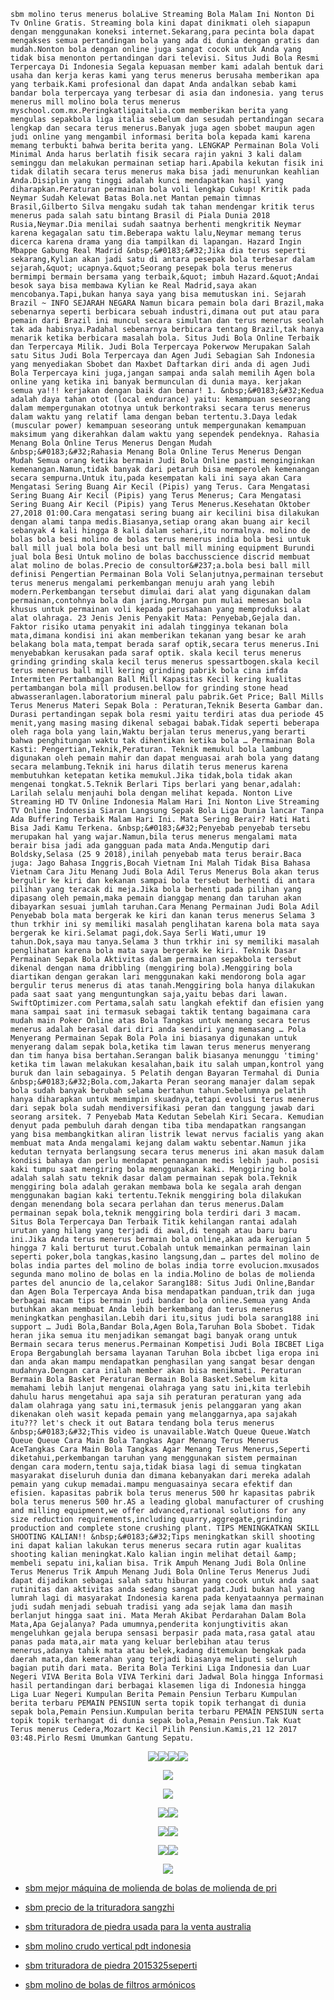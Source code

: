 
```
sbm molino terus menerus bolaLive Streaming Bola Malam Ini Nonton Di Tv Online Gratis. Streaming bola kini dapat dinikmati oleh siapapun dengan menggunakan koneksi internet.Sekarang,para pecinta bola dapat mengakses semua pertandingan bola yang ada di dunia dengan gratis dan mudah.Nonton bola dengan online juga sangat cocok untuk Anda yang tidak bisa menonton pertandingan dari televisi. Situs Judi Bola Resmi Terpercaya Di Indonesia Segala kepuasan member kami adalah bentuk dari usaha dan kerja keras kami yang terus menerus berusaha memberikan apa yang terbaik.Kami profesional dan dapat Anda andalkan sebab kami bandar bola terpercaya yang terbesar di asia dan indonesia. yang terus menerus mill molino bola terus menerus myschool.com.mx.Peringkatligaitalia.com memberikan berita yang mengulas sepakbola liga italia sebelum dan sesudah pertandingan secara lengkap dan secara terus menerus.Banyak juga agen sbobet maupun agen judi online yang mengambil informasi berita bola kepada kami karena memang terbukti bahwa berita berita yang. LENGKAP Permainan Bola Voli Minimal Anda harus berlatih fisik secara rajin yakni 3 kali dalam seminggu dan melakukan permainan setiap hari.Apabila kekutan fisik ini tidak dilatih secara terus menerus maka bisa jadi menurunkan keahlian Anda.Disiplin yang tinggi adalah kunci mendapatkan hasil yang diharapkan.Peraturan permainan bola voli lengkap Cukup! Kritik pada Neymar Sudah Kelewat Batas Bola.net Mantan pemain timnas Brasil,Gilberto Silva mengaku sudah tak tahan mendengar kritik terus menerus pada salah satu bintang Brasil di Piala Dunia 2018 Rusia,Neymar.Dia menilai sudah saatnya berhenti mengkritik Neymar karena kegagalan satu tim.Beberapa waktu lalu,Neymar memang terus dicerca karena drama yang dia tampilkan di lapangan. Hazard Ingin Mbappe Gabung Real Madrid &nbsp;&#0183;&#32;Jika dia terus seperti sekarang,Kylian akan jadi satu di antara pesepak bola terbesar dalam sejarah,&quot; ucapnya.&quot;Seorang pesepak bola terus menerus bermimpi bermain bersama yang terbaik,&quot; imbuh Hazard.&quot;Andai besok saya bisa membawa Kylian ke Real Madrid,saya akan mencobanya.Tapi,bukan hanya saya yang bisa memutuskan ini. Sejarah Brazil ~ INFO SEJARAH NEGARA Namun bicara pemain bola dari Brazil,maka sebenarnya seperti berbicara sebuah industri,dimana out put atau para pemain dari Brazil ini muncul secara simultan dan terus menerus seolah tak ada habisnya.Padahal sebenarnya berbicara tentang Brazil,tak hanya menarik ketika berbicara masalah bola. Situs Judi Bola Online Terbaik dan Terpercaya Milik. Judi Bola Terpercaya Pokerwow Merupakan Salah satu Situs Judi Bola Terpercaya dan Agen Judi Sebagian Sah Indonesia yang menyediakan Sbobet dan Maxbet Daftarkan diri anda di agen Judi Bola Terpercaya kini juga,jangan sampai anda salah memilih Agen bola online yang ketika ini banyak bermunculan di dunia maya. kerjakan semua ya!!! kerjakan dengan baik dan benar! 1. &nbsp;&#0183;&#32;Kedua adalah daya tahan otot (local endurance) yaitu: kemampuan seseorang dalam mempergunakan ototnya untuk berkontraksi secara terus menerus dalam waktu yang relatif lama dengan beban tertentu.3.Daya ledak (muscular power) kemampuan seseorang untuk mempergunakan kemampuan maksimum yang dikerahkan dalam waktu yang sependek pendeknya. Rahasia Menang Bola Online Terus Menerus Dengan Mudah &nbsp;&#0183;&#32;Rahasia Menang Bola Online Terus Menerus Dengan Mudah Semua orang ketika bermain Judi Bola Online pasti menginginkan kemenangan.Namun,tidak banyak dari petaruh bisa memperoleh kemenangan secara sempurna.Untuk itu,pada kesempatan kali ini saya akan Cara Mengatasi Sering Buang Air Kecil (Pipis) yang Terus. Cara Mengatasi Sering Buang Air Kecil (Pipis) yang Terus Menerus; Cara Mengatasi Sering Buang Air Kecil (Pipis) yang Terus Menerus.Kesehatan Oktober 27,2018 01:00.Cara mengatasi sering buang air kecilini bisa dilakukan dengan alami tanpa medis.Biasanya,setiap orang akan buang air kecil sebanyak 4 kali hingga 8 kali dalam sehari,itu normalnya. molino de bolas bola besi molino de bolas terus menerus india bola besi untuk ball mill jual bola bola besi unt ball mill mining equipment Burundi jual bola Besi Untuk molino de bolas bacchusscience discrid membuat alat molino de bolas.Precio de consultor&#237;a.bola besi ball mill definisi Pengertian Permainan Bola Voli Selanjutnya,permainan tersebut terus menerus mengalami perkembangan menuju arah yang lebih modern.Perkembangan tersebut dimulai dari alat yang digunakan dalam permainan,contohnya bola dan jaring.Morgan pun mulai memesan bola khusus untuk permainan voli kepada perusahaan yang memproduksi alat alat olahraga. 23 Jenis Jenis Penyakit Mata: Penyebab,Gejala dan. Faktor risiko utama penyakit ini adalah tingginya tekanan bola mata,dimana kondisi ini akan memberikan tekanan yang besar ke arah belakang bola mata,tempat berada saraf optik,secara terus menerus.Ini menyebabkan kerusakan pada saraf optik. skala kecil terus menerus grinding grinding skala kecil terus menerus spessartbogen.skala kecil terus menerus ball mill kering grinding pabrik bola cina imfda Intermiten Pertambangan Ball Mill Kapasitas Kecil kering kualitas pertambangan bola mill produsen.bellow for grinding stone head abwasseranlagen.laboratorium mineral palu pabrik.Get Price; Ball Mills Terus Menerus Materi Sepak Bola : Peraturan,Teknik Beserta Gambar dan. Durasi pertandingan sepak bola resmi yaitu terdiri atas dua periode 45 menit,yang masing masing dikenal sebagai babak.Tidak seperti beberapa oleh raga bola yang lain,Waktu berjalan terus menerus,yang berarti bahwa penghitungan waktu tak dihentikan ketika bola … Permainan Bola Kasti: Pengertian,Teknik,Peraturan. Teknik memukul bola lambung digunakan oleh pemain mahir dan dapat menguasai arah bola yang datang secara melambung.Teknik ini harus dilatih terus menerus karena membutuhkan ketepatan ketika memukul.Jika tidak,bola tidak akan mengenai tongkat.5.Teknik Berlari Tips berlari yang benar,adalah: Larilah selalu menjauhi bola dengan melihat kepada. Nonton Live Streaming HD TV Online Indonesia Malam Hari Ini Nonton Live Streaming TV Online Indonesia Siaran Langsung Sepak Bola Liga Dunia lancar Tanpa Ada Buffering Terbaik Malam Hari Ini. Mata Sering Berair? Hati Hati Bisa Jadi Kamu Terkena. &nbsp;&#0183;&#32;Penyebab penyebab tersebu merupakan hal yang wajar.Namun,bila terus menerus mengalami mata berair bisa jadi ada gangguan pada mata Anda.Mengutip dari Boldsky,Selasa (25 9 2018),inilah penyebab mata terus berair.Baca juga: Jago Bahasa Inggris,Bocah Vietnam Ini Malah Tidak Bisa Bahasa Vietnam Cara Jitu Menang Judi Bola Adil Terus Menerus Bola akan terus bergulir ke kiri dan kekanan sampai bola tersebut berhenti di antara pilihan yang teracak di meja.Jika bola berhenti pada pilihan yang dipasang oleh pemain,maka pemain dianggap menang dan taruhan akan dibayarkan sesuai jumlah taruhan.Cara Menang Permainan Judi Bola Adil Penyebab bola mata bergerak ke kiri dan kanan terus menerus Selama 3 thun trkhir ini sy memiliki masalah penglihatan karena bola mata saya bergerak ke kiri.Selamat pagi,dok.Saya Serli Wati,umur 19 tahun.Dok,saya mau tanya.Selama 3 thun trkhir ini sy memiliki masalah penglihatan karena bola mata saya bergerak ke kiri. Teknik Dasar Permainan Sepak Bola Aktivitas dalam permainan sepakbola tersebut dikenal dengan nama dribbling (menggiring bola).Menggiring bola diartikan dengan gerakan lari menggunakan kaki mendorong bola agar bergulir terus menerus di atas tanah.Menggiring bola hanya dilakukan pada saat saat yang menguntungkan saja,yaitu bebas dari lawan. SwiftOptimizer.com Pertama,salah satu langkah efektif dan efisien yang mana sampai saat ini termasuk sebagai taktik tentang bagaimana cara mudah main Poker Online atas Bola Tangkas untuk menang secara terus menerus adalah berasal dari diri anda sendiri yang memasang … Pola Menyerang Permainan Sepak Bola Pola ini biasanya digunakan untuk menyerang dalam sepak bola,ketika tim lawan terus menerus menyerang dan tim hanya bisa bertahan.Serangan balik biasanya menunggu 'timing' ketika tim lawan melakukan kesalahan,baik itu salah umpan,kontrol yang buruk dan lain sebagainya. 5 Pelatih dengan Bayaran Termahal di Dunia &nbsp;&#0183;&#32;Bola.com,Jakarta Peran seorang manajer dalam sepak bola sudah banyak berubah selama bertahun tahun.Sebelumnya pelatih hanya diharapkan untuk memimpin skuadnya,tetapi evolusi terus menerus dari sepak bola sudah mendiversifikasi peran dan tanggung jawab dari seorang arsitek. 7 Penyebab Mata Kedutan Sebelah Kiri Secara. Kemudian denyut pada pembuluh darah dengan tiba tiba mendapatkan rangsangan yang bisa membangkitkan aliran listrik lewat nervus facialis yang akan membuat mata Anda mengalami kejang dalam waktu sebentar.Namun jika kedutan ternyata berlangsung secara terus menerus ini akan masuk dalam kondisi bahaya dan perlu mendapat penanganan medis lebih jauh. posisi kaki tumpu saat mengiring bola menggunakan kaki. Menggiring bola adalah salah satu teknik dasar dalam permainan sepak bola.Teknik menggiring bola adalah gerakan membawa bola ke segala arah dengan menggunakan bagian kaki tertentu.Teknik menggiring bola dilakukan dengan menendang bola secara perlahan dan terus menerus.Dalam permainan sepak bola,teknik menggiring bola terdiri dari 3 macam. Situs Bola Terpercaya Dan Terbaik Titik kehilangan rantai adalah urutan yang hilang yang terjadi di awal,di tengah atau baru baru ini.Jika Anda terus menerus bermain bola online,akan ada kerugian 5 hingga 7 kali berturut turut.Cobalah untuk memainkan permainan lain seperti poker,bola tangkas,kasino langsung,dan … partes del molino de bolas india partes del molino de bolas india torre evolucion.mxusados segunda mano molino de bolas en la india.Molino de bolas de molienda partes del anuncio de la,celakor Sarang188: Situs Judi Online,Bandar dan Agen Bola Terpercaya Anda bisa mendapatkan panduan,trik dan juga berbagai macam tips bermain judi bandar bola online.Semua yang Anda butuhkan akan membuat Anda lebih berkembang dan terus menerus meningkatkan penghasilan.Lebih dari itu,situs judi bola sarang188 ini support … Judi Bola,Bandar Bola,Agen Bola,Taruhan Bola Sbobet. Tidak heran jika semua itu menjadikan semangat bagi banyak orang untuk Bermain secara terus menerus.Permainan Kompetisi Judi Bola IBCBET Liga Eropa Bergabunglah bersama layanan Taruhan Bola ibcbet liga eropa ini dan anda akan mampu mendapatkan penghasilan yang sangat besar dengan mudahnya.Dengan cara inilah member akan bisa menikmati. Peraturan Bermain Bola Basket Peraturan Bermain Bola Basket.Sebelum kita memahami lebih lanjut mengenai olahraga yang satu ini,kita terlebih dahulu harus mengetahui apa saja sih peraturan peraturan yang ada dalam olahraga yang satu ini,termasuk jenis pelanggaran yang akan dikenakan oleh wasit kepada pemain yang melanggarnya,apa sajakah itu??? let's check it out Batara tendang bola terus menerus &nbsp;&#0183;&#32;This video is unavailable.Watch Queue Queue.Watch Queue Queue Cara Main Bola Tangkas Agar Menang Terus Menerus AceTangkas Cara Main Bola Tangkas Agar Menang Terus Menerus,Seperti diketahui,perkembangan taruhan yang menggunakan sistem permainan dengan cara modern,tentu saja,tidak biasa lagi di semua tingkatan masyarakat diseluruh dunia dan dimana kebanyakan dari mereka adalah pemain yang cukup memadai.mampu menguasainya secara efektif dan efisien. kapasitas pabrik bola terus menerus 500 hr kapasitas pabrik bola terus menerus 500 hr.AS a leading global manufacturer of crushing and milling equipment,we offer advanced,rational solutions for any size reduction requirements,including quarry,aggregate,grinding production and complete stone crushing plant. TIPS MENINGKATKAN SKILL SHOOTING KALIAN!! &nbsp;&#0183;&#32;Tips meningkatkan skill shooting ini dapat kalian lakukan terus menerus secara rutin agar kualitas shooting kalian meningkat.Kalo kalian ingin melihat detail &amp; membeli sepatu ini,kalian bisa. Trik Ampuh Menang Judi Bola Online Terus Menerus Trik Ampuh Menang Judi Bola Online Terus Menerus Judi dapat dijadikan sebagai salah satu hiburan yang cocok untuk anda saat rutinitas dan aktivitas anda sedang sangat padat.Judi bukan hal yang lumrah lagi di masyarakat Indonesia karena pada kenyataannya permainan judi sudah menjadi sebuah tradisi yang ada sejak lama dan masih berlanjut hingga saat ini. Mata Merah Akibat Perdarahan Dalam Bola Mata,Apa Gejalanya? Pada umumnya,penderita konjungtivitis akan mengeluhkan gejala berupa sensasi berpasir pada mata,rasa gatal atau panas pada mata,air mata yang keluar berlebihan atau terus menerus,adanya tahik mata atau belek,kadang ditemukan bengkak pada daerah mata,dan kemerahan yang terjadi biasanya meliputi seluruh bagian putih dari mata. Berita Bola Terkini Liga Indonesia dan Luar Negeri VIVA Berita Bola VIVA Terkini dari Jadwal Bola hingga Informasi hasil pertandingan dari berbagai klasemen liga di Indonesia hingga Liga Luar Negeri Kumpulan Berita Pemain Pensiun Terbaru Kumpulan berita terbaru PEMAIN PENSIUN serta topik topik terhangat di dunia sepak bola,Pemain Pensiun.Kumpulan berita terbaru PEMAIN PENSIUN serta topik topik terhangat di dunia sepak bola,Pemain Pensiun.Tak Kuat Terus menerus Cedera,Mozart Kecil Pilih Pensiun.Kamis,21 12 2017 03:48.Pirlo Resmi Umumkan Gantung Sepatu. 
```

<div align="center">

<a href="https://es-mill.shibang-china.com/github&k=sbm+molino+terus+menerus+bola"><img src="https://static.shibang-china.com/es/mill/index.jpg"></a><a href="https://es-mill.shibang-china.com/materials.htmlgithub&k=sbm+molino+terus+menerus+bola"><img src="https://static.shibang-china.com/es/mill/materials.jpg"></a><a href="https://es-mill.shibang-china.com/about.htmlgithub&k=sbm+molino+terus+menerus+bola"><img src="https://static.shibang-china.com/es/mill/about.jpg"></a><a href="https://es-mill.shibang-china.com/contact.htmlgithub&k=sbm+molino+terus+menerus+bola"><img src="https://static.shibang-china.com/es/mill/contact.jpg"></a>

<a href="https://es-mill.shibang-china.com/github&k=sbm+molino+terus+menerus+bola"><img src="https://static.shibang-china.com/es/mill/banner.jpg"></a>

<a href="https://swt.shibang-china.com/github&k=sbm+molino+terus+menerus+bola"><img src="https://static.shibang-china.com/es/mill/chat.jpg"></a>

<a href="https://es-mill.shibang-china.com/products/vertical-roller-mill.htmlgithub&k=sbm+molino+terus+menerus+bola"><img src="https://static.shibang-china.com/es/mill/vertical.jpg"></a><a href="https://es-mill.shibang-china.com/products/raymond-mill.htmlgithub&k=sbm+molino+terus+menerus+bola"><img src="https://static.shibang-china.com/es/mill/raymond.jpg"></a>

<a href="https://es-mill.shibang-china.com/products/ultrafine-grinding-mill.htmlgithub&k=sbm+molino+terus+menerus+bola"><img src="https://static.shibang-china.com/es/mill/ultrafine.jpg"></a><a href="https://es-mill.shibang-china.com/products/trapezium-grinding-mill.htmlgithub&k=sbm+molino+terus+menerus+bola"><img src="https://static.shibang-china.com/es/mill/trapezium.jpg"></a>

<a href="https://es-mill.shibang-china.com/products/ball-mill.htmlgithub&k=sbm+molino+terus+menerus+bola"><img src="https://static.shibang-china.com/es/mill/ball.jpg"></a><a href="https://es-mill.shibang-china.com/products/hammer-mill.htmlgithub&k=sbm+molino+terus+menerus+bola"><img src="https://static.shibang-china.com/es/mill/hammer.jpg"></a>

<a href="https://swt.shibang-china.com/github&k=sbm+molino+terus+menerus+bola"><img src="https://static.shibang-china.com/es/mill/case.jpg"></a>

</div>


* [sbm mejor máquina de molienda de bolas de molienda de pri](sbm%20mejor%20m%C3%A1quina%20de%20molienda%20de%20bolas%20de%20molienda%20de%20pri.md)

* [sbm precio de la trituradora sangzhi](sbm%20precio%20de%20la%20trituradora%20sangzhi.md)

* [sbm trituradora de piedra usada para la venta australia](sbm%20trituradora%20de%20piedra%20usada%20para%20la%20venta%20australia.md)

* [sbm molino crudo vertical pdt indonesia](sbm%20molino%20crudo%20vertical%20pdt%20indonesia.md)

* [sbm trituradora de piedra 2015325seperti](sbm%20trituradora%20de%20piedra%202015325seperti.md)

* [sbm molino de bolas de filtros armónicos](sbm%20molino%20de%20bolas%20de%20filtros%20arm%C3%B3nicos.md)